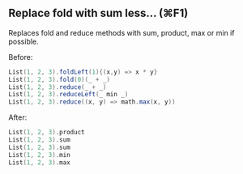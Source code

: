 ## Replace fold with sum less... (⌘F1) 

Replaces fold and reduce methods with sum, product, max or min if possible.

Before:
```scala
List(1, 2, 3).foldLeft(1){(x,y) => x * y}
List(1, 2, 3).fold(0)(_ + _)
List(1, 2, 3).reduce(_ + _)
List(1, 2, 3).reduceLeft(_ min _)
List(1, 2, 3).reduce((x, y) => math.max(x, y))
```

 After:
```scala
List(1, 2, 3).product
List(1, 2, 3).sum
List(1, 2, 3).sum
List(1, 2, 3).min
List(1, 2, 3).max
```
